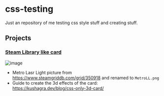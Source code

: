 # css-testing

Just an repository of me testing css style stuff and creating stuff.

## Projects

### [Steam Library like card](/steam-library-card/)

![image](steam-library-card.png)

- Metro Lasr Light picture from https://www.steamgriddb.com/grid/350918 and renamed to `MetroLL.png`
- Guide to create the 3d effects of the card: https://kushagra.dev/blog/css-only-3d-card/
